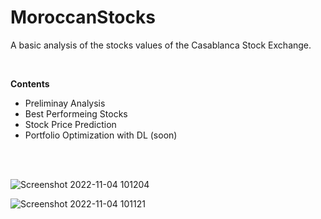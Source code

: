# MoroccanStocks

A basic analysis of the stocks values of the Casablanca Stock Exchange.

<br />

**Contents**

- Preliminay Analysis
- Best Performeing Stocks
- Stock Price Prediction
- Portfolio Optimization with DL (soon)

<br />
<br />

![Screenshot 2022-11-04 101204](https://user-images.githubusercontent.com/28862912/199936097-f3df824a-f393-4e76-88a4-8c0e09b8e809.png)

![Screenshot 2022-11-04 101121](https://user-images.githubusercontent.com/28862912/199936130-56951937-3838-4911-b8b6-19bda94733bc.png)
